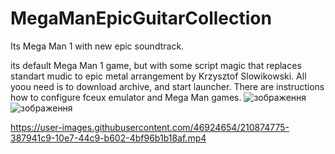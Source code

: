 # MegaManEpicGuitarCollection
Its Mega Man 1 with new epic soundtrack. 

its default Mega Man 1 game, but with some script magic that replaces standart mudic to epic metal arrangement by Krzysztof Slowikowski.
All yoou need is to download archive, and start launcher. There are instructions how to configure fceux emulator and Mega Man games.
![зображення](https://user-images.githubusercontent.com/46924654/210871274-6a29e8a4-65cf-46d2-979c-da0b70944148.png)
![зображення](https://user-images.githubusercontent.com/46924654/210871513-a088f1ef-32bc-439c-a710-526740e7ca0f.png)




https://user-images.githubusercontent.com/46924654/210874775-387941c9-10e7-44c9-b602-4bf96b1b18af.mp4

